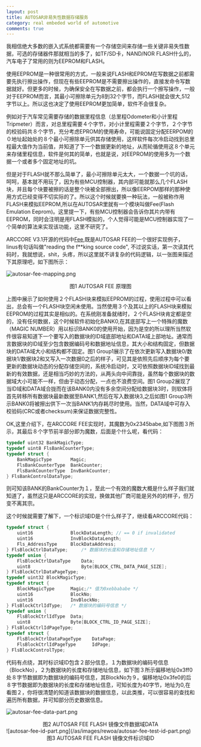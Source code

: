 ```yaml
---
layout: post
title: AUTOSAR非易失性数据存储服务
category: real embeded world of automotive
comments: true
---
```


我相信绝大多数的嵌入式系统都需要有一个存储空间来存储一些关键非易失性数据，可选的存储器件那就相当的多了，如TF/SD卡，NAND/NOR FLASH什么的，汽车电子了常用的则为EEPROM和FLASH。

使用EEPROM是一种很常用的方式，一般来说FLASH和EPROM在写数据之前都需要先执行擦出操作，但现在有些EEPROM是不需要擦出操作的，直接发命令写数据就好。但更多的时候，为确保安全在写数据之前，都会执行一个擦写操作，一般对于EEPROM而言，其最小可擦除单元为8到32个字节，而FLASH就会很大,512字节以上。所以这也决定了使用EEPROM更加简单，软件不会很复杂。

例如对于汽车常见需要存储的数据里程信息（总里程Odometer和小计里程Tripmeter）而言，对总里程需要４个字节，对小计里程需要２个字节，２个字节的校验码共８个字节，充分考虑EPROM的使用寿命，可能说固定分配EERPOM的０地址起始处的８个最小可擦除单元供其存储使用，这样软件每次冷启动找到总里程最大值作为当前值，并知道了下一个数据更新的地址，从而轮循使用这８个单元来存储里程信息，软件是何其的简单，也就是说，对EEPROM的使用多为一个数据一个或者多个固定地址的坑。

但是对于FLASH就不那么简单了，最小可擦除单元太大，一个数据一个坑的话，呵呵，基本就不用玩了，因为有些MCU控制器，其内部可能就那么几个FLASH块，并且每个块要被擦的话是整个块被全部擦出，所以像EERPOM那样的那种使用方式已经变得不切实际的了。所以这个时候就要换一种玩法，一般被称作用FLASH来模拟EEPROM,所以在AUTOSAR里就有一个模块叫做Fee(Flash Emulation Eeprom)。这里提一下，有些MCU控制器会告诉你其片内带有EEPROM，同时会注明是用FLASH模拟的，个人觉得可能是MCU控制器实现了一个简单的算法来实现该功能，这里不研究了。

ARCCORE V3.1开源的代码中[Fee](https://github.com/parai/as/blob/master/com/as.infrastructure/memory/Fee/Fee.c),既是AUTOSAR FEE的一个很好实现例子，linus有句话叫做"reading the f**king source code", 不过说实话，第一次读其代码时，我就想说，shit，头疼，所以这里就不讲复杂的代码逻辑，以一张图来描述下其原理吧，如下图所示：

![autosar-fee-mapping.png](/as/images/rewoa/autosar-fee-mapping.png)
<center> 图1 AUTOSAR FEE 原理图 </center>

上图中展示了如何使用２个FLASH块来模拟EEPROM的过程，使用过程中可以看出，总会有一个FLASH块空闲未使用。当然使用３个及其以上的FLASH块来模拟EEPROM的过程其实是相似的。在系统刚准备就绪时，２个FLASH块肯定都是空的，没有任何数据，这个时候软件初始化BANK0,在其底部写上一个特殊的魔数（MAGIC NUMBER）用以标识BANK0的使用开始，因为是空的所以理所当然软件很容易知道下一个要写入的数据块的ID域底部地址和DATA域上部地址。通常而言数据块的ID域至少包含数据编码号和数据地址信息，其大小和结构固定，但数据块的DATA域大小和结构都不固定。图1 Group1展示了在依次更新写入数据块0/数据块1/数据块2和又写入一次数据0之后的样子，可见其是依照先后顺序为每个要更新的数据块动态的分配存储空间的，系统冷启动时，又可依照数据块ID域找到最新的有效数据，还是相当巧妙的方法的，从两头向中间靠拢，虽然每个数据块的数据域大小可能不一样，但由于动态分配，一点也不浪费空间。图1 Group2展现了当ID域和DATA域合拢而在该BANK0内没有多余空间分配给数据块3时，则软体将首先转移所有数据块最新数据至BANK1,然后在写入数据块3,之后如图1 Group3所示BANK0将被擦出供下一次当BANK1内存耗尽时使用。当然，DATA域中可存入校验码(CRC或者checksum)来保证数据完整性。

OK,这里介绍下，在ARCCORE FEE实现时，其魔数为0x2345babe,如下图图３所示，其最后８个字节前半部分即为魔数，后面是个什么呢，看代码：

```c
typedef uint32 BankMagicType;
typedef uint8 FlsBankCounterType;
typedef struct {
	BankMagicType		Magic;
	FlsBankCounterType  BankCounter;
	FlsBankCounterType  InvBankCounter;
} FlsBankControlDataType;
```

则可知该BANK的BankCounter为１，至此一个有效的魔数大概是什么样子我们就知道了，虽然这只是ARCCORE的实现，换做其他厂商可能是另外的的样子，但万变不离其宗。

这个时候就需要了解下，一个标识域ID是个什么样子了，继续看ARCCORE代码：

```c
typedef struct {
	uint16				BlockDataLength; // == 0 if invalidated
	uint16				InvBlockDataLength;
	Fls_AddressType		BlockDataAddress;
} FlsBlockCtrlDataType;		/* 数据块的长度和存储地址信息 */
typedef union {
	FlsBlockCtrlDataType	Data;
	uint8					Byte[BLOCK_CTRL_DATA_PAGE_SIZE];
} FlsBlockCtrlDataPageType;
typedef uint32 BlockMagicType;
typedef struct {
	BlockMagicType		Magic;/* 值为0xebbababe */
	uint16				BlockNo;
	uint16				InvBlockNo;
} FlsBlockCtrlIdType;	/* 数据块的编码号信息 */
typedef union {
	FlsBlockCtrlIdType	Data;
	uint8				Byte[BLOCK_CTRL_ID_PAGE_SIZE];
} FlsBlockCtrlIdPageType;
typedef struct {
	FlsBlockCtrlDataPageType	DataPage;
	FlsBlockCtrlIdPageType		IdPage;
} FlsBlockControlType;
```

代码有点绕，其时标识域ID包含２部分信息，１为数据块的编码号信息（BlockNo），２为数据块的长度和存储地址信息，如下图３所示偏移地址0x3ff0处８字节数据即为数据块的编码号信息，其BlockNo为９。偏移地址0x3fe0的后８字节数据即为数据块的长度和存储地址信息，可知长度为40字节，地址为0,在看图２，你将很清楚的知道该数据块的数据信息，以此类推，可以很容易的查找和遍历所有数据，并可知部分历史数据信息。

![autosar-fee-data-part.png](/as/images/rewoa/autosar-fee-test-data-part.png)
<center> 图2 AUTOSAR FEE FLASH 镜像文件数据域DATA </center>
![autosar-fee-id-part.png](/as/images/rewoa/autosar-fee-test-id-part.png)
<center> 图3 AUTOSAR FEE FLASH 镜像文件标识域ID </center>